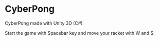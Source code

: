 # CyberPong
CyberPong made with Unity 3D (C#)

Start the game with Spacebar key and move your racket with W and S.
